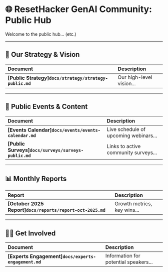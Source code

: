 # 🌐 ResetHacker GenAI Community: Public Hub

Welcome to the public hub... (etc.)

---

## 🚀 Our Strategy & Vision
| Document | Description |
| :--- | :--- |
| **[Public Strategy]`docs/strategy/strategy-public.md`** | Our high-level vision... |

---

## 📅 Public Events & Content
| Document | Description |
| :--- | :--- |
| **[Events Calendar]`docs/events/events-calendar.md`** | Live schedule of upcoming webinars... |
| **[Public Surveys]`docs/surveys/surveys-public.md`** | Links to active community surveys... |

---

## 📊 Monthly Reports
| Report | Description |
| :--- | :--- |
| **[October 2025 Report]`docs/reports/report-oct-2025.md`** | Growth metrics, key wins... |

---
## 🧑‍💻 Get Involved
| Document | Description |
| :--- | :--- |
| **[Experts Engagement]`docs/experts-engagement.md`** | Information for potential speakers... |
